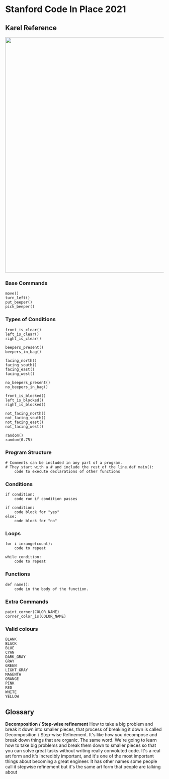 # Stanford Code In Place 2021

## Karel Reference


<img src="https://user-images.githubusercontent.com/17362519/116785443-96020400-aa67-11eb-87b2-372f1815634c.png" width="750;" />

### Base Commands

```
move()
turn_left()
put_beeper()
pick_beeper()
```

### Types of Conditions

```
front_is_clear()
left_is_clear()
right_is_clear()

beepers_present()
beepers_in_bag()

facing_north()
facing_south()
facing_east()
facing_west()

no_beepers_present()
no_beepers_in_bag()

front_is_blocked()
left_is_blocked()
right_is_blocked()

not_facing_north()
not_facing_south()
not_facing_east()
not_facing_west()

random()
random(0.75)
```

### Program Structure

```
# Comments can be included in any part of a program.
# They start with a # and include the rest of the line.def main():
    code to execute declarations of other functions
```

### Conditions

```
if condition:
    code run if condition passes

if condition:
    code block for "yes"
else:
    code block for "no"
```

### Loops

```
for i inrange(count):
    code to repeat

while condition:
    code to repeat
```

### Functions

```
def name():
    code in the body of the function.
```

### Extra Commands

```
paint_corner(COLOR_NAME)
corner_color_is(COLOR_NAME)
```

### Valid colours

```
BLANK
BLACK
BLUE
CYAN
DARK_GRAY
GRAY
GREEN
LIGHT_GRAY
MAGENTA
ORANGE
PINK
RED
WHITE
YELLOW
```

## Glossary

**Decomposition / Step-wise refinement**
How to take a big problem and break it down into smaller pieces, that process of breaking it down is called Decomposition / Step-wise Refinement. It's like how you decompose and break down things that are organic. The same word.  We're going to learn how to take big problems and break them down to smaller pieces so that you can solve great tasks without writing really convoluted code.  It's a real art form and it's incredibly important, and it's one of the most important things about becoming a great engineer. It has other names some people call it stepwise refinement but it's the same art form that people are talking about 

